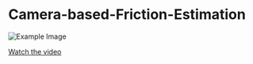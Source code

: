 # Camera-based-Friction-Estimation

![Example Image](https://imgur.com/a/GP8eKaV)

[Watch the video](https://www.youtube.com/watch?v=6B1VZSFHz-w)

